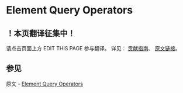 # Element Query Operators

## ！本页翻译征集中！

请点击页面上方 EDIT THIS PAGE 参与翻译。
详见：
[贡献指南]( https://github.com/JinMuInfo/MongoDB-Manual-zh/blob/master/CONTRIBUTING.md )、
[原文链接](  https://docs.mongodb.com/manual/reference/operator/query-element/  )。

## 参见

原文 - [Element Query Operators]( https://docs.mongodb.com/manual/reference/operator/query-element/ )


